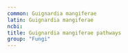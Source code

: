 ```yaml
---
common: Guignardia mangiferae
latin: Guignardia mangiferae
ncbi: 
title: Guignardia mangiferae pathways
group: "Fungi"
---
```

